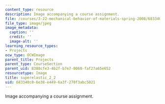 ```yaml
---
content_type: resource
description: Image accompanying a course assignment.
file: /courses/3-22-mechanical-behavior-of-materials-spring-2008/683340c06e38e4496a3f270f3abc5021_superelastic_2_2.jpg
file_type: image/jpeg
image_metadata:
  caption: ''
  credit: ''
  image-alt: ''
learning_resource_types:
- Projects
ocw_type: OCWImage
parent_title: Projects
parent_type: CourseSection
parent_uid: 8388cfe3-4b2f-b7e7-0060-faf27a65e652
resourcetype: Image
title: superelastic_2_2
uid: 683340c0-6e38-e449-6a3f-270f3abc5021
---
```

Image accompanying a course assignment.

